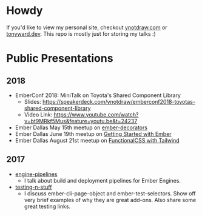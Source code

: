 # Howdy
If you'd like to view my personal site, checkout [ynotdraw.com](ynotdraw.com) or [tonyward.dev](https://www.tonyward.dev).  This repo is mostly just for storing my talks :)


# Public Presentations
## 2018
- EmberConf 2018: MiniTalk on Toyota's Shared Component Library
  - Slides: https://speakerdeck.com/ynotdraw/emberconf2018-toyotas-shared-component-library
  - Video Link: https://www.youtube.com/watch?v=bt9MRkf5Mus&feature=youtu.be&t=24237
- Ember Dallas May 15th meetup on [ember-decorators](https://ynotdraw.github.io/ember-decorators/index.html#/)
- Ember Dallas June 19th meetup on [Getting Started with Ember](https://ynotdraw.github.io/ember-getting-started/#/)
- Ember Dallas August 21st meetup on [FunctionalCSS with Tailwind](https://ynotdraw.github.io/tailwind-css/#/)

## 2017
- [engine-pipelines](https://ynotdraw.github.io/engine-pipelines/index.html#/)
  - I talk about build and deployment pipelines for Ember Engines.
- [testing-n-stuff](https://ynotdraw.github.io/testing-n-stuff/index.html#/)
  - I discuss ember-cli-page-object and ember-test-selectors. Show off very brief examples of why they are great add-ons.  Also share some great testing links.

